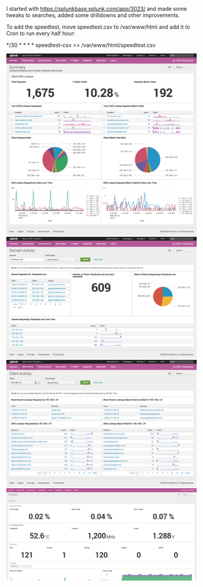 I started with https://splunkbase.splunk.com/app/3023/ and made some tweaks to searches, added some drilldowns and other improvements.

To add the speedtest, move speedtest.csv to /var/www/html and add it to Cron to run every half hour:

*/30 * * * * speedtest-csv >> /var/www/html/speedtest.csv
 
![Alt text](/piHoleVis/screenshots/summary.png?raw=true "Optional Title")
![Alt text](/piHoleVis/screenshots/domain_activity.png?raw=true "Optional Title")
![Alt text](/piHoleVis/screenshots/client_activity.png?raw=true "Optional Title")
![Alt text](/piHoleVis/screenshots/pi_health.png?raw=true "Optional Title")
